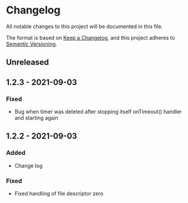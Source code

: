 # Changelog

All notable changes to this project will be documented in this file.

The format is based on [Keep a Changelog](https://keepachangelog.com/en/1.0.0/),
and this project adheres to [Semantic Versioning](https://semver.org/spec/v2.0.0.html).

## Unreleased

## 1.2.3 - 2021-09-03

### Fixed

- Bug when timer was deleted after stopping itself onTimeout() handler and starting again

## 1.2.2 - 2021-09-03

### Added

- Change log

### Fixed

- Fixed handling of file descriptor zero